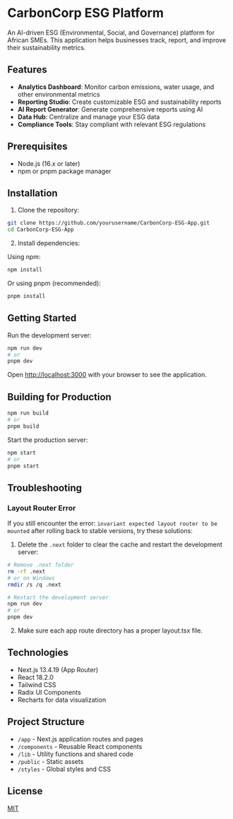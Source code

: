 # CarbonCorp ESG Platform

An AI-driven ESG (Environmental, Social, and Governance) platform for African SMEs. This application helps businesses track, report, and improve their sustainability metrics.

## Features

- **Analytics Dashboard**: Monitor carbon emissions, water usage, and other environmental metrics
- **Reporting Studio**: Create customizable ESG and sustainability reports
- **AI Report Generator**: Generate comprehensive reports using AI
- **Data Hub**: Centralize and manage your ESG data
- **Compliance Tools**: Stay compliant with relevant ESG regulations

## Prerequisites

- Node.js (16.x or later)
- npm or pnpm package manager

## Installation

1. Clone the repository:

```bash
git clone https://github.com/yourusername/CarbonCorp-ESG-App.git
cd CarbonCorp-ESG-App
```

2. Install dependencies:

Using npm:
```bash
npm install
```

Or using pnpm (recommended):
```bash
pnpm install
```

## Getting Started

Run the development server:

```bash
npm run dev
# or
pnpm dev
```

Open [http://localhost:3000](http://localhost:3000) with your browser to see the application.

## Building for Production

```bash
npm run build
# or
pnpm build
```

Start the production server:

```bash
npm start
# or
pnpm start
```

## Troubleshooting

### Layout Router Error

If you still encounter the error: `invariant expected layout router to be mounted` after rolling back to stable versions, try these solutions:

1. Delete the `.next` folder to clear the cache and restart the development server:

```bash
# Remove .next folder
rm -rf .next
# or on Windows
rmdir /s /q .next

# Restart the development server
npm run dev
# or
pnpm dev
```

2. Make sure each app route directory has a proper layout.tsx file.

## Technologies

- Next.js 13.4.19 (App Router)
- React 18.2.0
- Tailwind CSS
- Radix UI Components
- Recharts for data visualization

## Project Structure

- `/app` - Next.js application routes and pages
- `/components` - Reusable React components
- `/lib` - Utility functions and shared code
- `/public` - Static assets
- `/styles` - Global styles and CSS

## License

[MIT](LICENSE) 